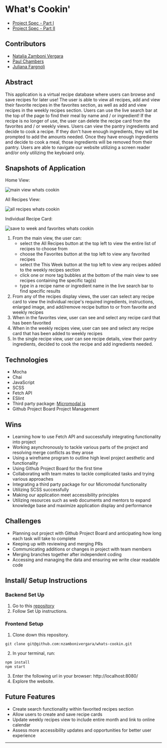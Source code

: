 # What's Cookin'

- [Project Spec - Part I](https://frontend.turing.edu/projects/whats-cookin-part-one.html)
- [Project Spec - Part II](https://frontend.turing.edu/projects/whats-cookin-part-two.html)

## Contributors

- [Natalia Zamboni Vergara](https://github.com/nzambonivergara)
- [Paul Chambers](https://github.com/PaulTimothyChambers)
- [Juliana Fargnoli](https://github.com/jfargnoli01)

## Abstract

This application is a virtual recipe database where users can browse and save recipes for later use! The user is able to view all recipes, add and view their favorite recipes in the favorites section, as well as add and view recipes in the weekly recipes section. Users can use the live search bar at the top of the page to find their meal by name and / or ingredient! If the recipe is no longer of use, the user can delete the recipe card from the favorites and / or weekly views. Users can view the pantry ingredients and decide to cook a recipe. If they don't have enough ingredients, they will be prompted to add the amounts needed. Once they have enough ingredients and decide to cook a meal, those ingredients will be removed from their pantry. Users are able to navigate our website utilizing a screen reader and/or only utilizing the keyboard only.

## Snapshots of Application

Home View:

![main view whats cookin](https://user-images.githubusercontent.com/77421040/132417805-b53f270a-bd87-4fbc-adcc-c164d7a15845.gif)

All Recipes View:

![all recipes whats cookin](https://user-images.githubusercontent.com/77421040/132418149-27a662a9-783f-4b46-b17c-542a44b1e9e8.gif)

Individual Recipe Card:

![save to week and favorites whats cookin](https://user-images.githubusercontent.com/77421040/132417856-630fd251-d5c7-4317-bc9d-2674cd9b5615.gif)

1. From the main view, the user can:
    - select the All Recipes button at the top left to view the entire list of recipes to choose from
    - choose the Favorites button at the top left to view any favorited recipes
    - select the This Week button at the top left to view any recipes added to the weekly recipes section
    - click one or more tag bubbles at the bottom of the main view to see recipes containing the specific tag(s)
    - type in a recipe name or ingredient name in the live search bar to find specific results
2. From any of the recipes display views, the user can select any recipe card to view the individual recipe's required ingredients, instructions, enlarged image, and add/remove recipe button to or from favorite and weekly recipes
3. When in the favorites view, user can see and select any recipe card that has been favorited
4. When in the weekly recipes view, user can see and select any recipe card that has been added to weekly recipes
5. In the single recipe view, user can see recipe details, view their pantry ingredients, decided to cook the recipe and add ingredients needed.

## Technologies

- Mocha
- Chai
- JavaScript
- SCSS
- Fetch API
- ESlint
- Third party package: [Micromodal js](https://micromodal.vercel.app/)
- Github Project Board Project Management

## Wins

- Learning how to use Fetch API and successfully integrating functionality into project
- Working asynchronously to tackle various parts of the project and resolving merge conflicts as they arose
- Using a wireframe program to outline high level project aesthetic and functionality
- Using Github Project Board for the first time
- Collaborating with team mates to tackle complicated tasks and trying various approaches
- Integrating a third party package for our Micromodal functionality
- Utilizing SCSS successfully
- Making our application meet accessibility principles  
- Utilizing resources such as web documents and mentors to expand knowledge base and maximize application display and performance

## Challenges

- Planning out project with Github Project Board and anticipating how long each task will take to complete
- Keeping up with reviewing and merging PRs
- Communicating additions or changes in project with team members
- Merging branches together after independent coding
- Accessing and managing the data and ensuring we write clear readable code

## Install/ Setup Instructions

### Backend Set Up

1. Go to this [repository](https://github.com/turingschool-examples/whats-cookin-api)
2. Follow Set Up instructions.

### Frontend Setup

1. Clone down this repository.
  ```
  git clone git@github.com:nzambonivergara/whats-cookin.git
  ```
2. In your terminal, run:
  ```
  npm install
  npm start
  ```
3. Enter the following url in your browser: http://localhost:8080/
4. Explore the website.

## Future Features

- Create search functionality within favorited recipes section
- Allow users to create and save recipe cards
- Update weekly recipes view to include entire month and link to online calendar
- Assess more accessibility updates and opportunities for better user experience
---
